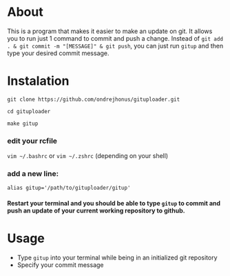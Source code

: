 # About
This is a program that makes it easier to make an update on git.
It allows you to run just 1 command to commit and push a change. 
Instead of ```git add . & git commit -m "[MESSAGE]" & git push```, 
you can just run ```gitup``` and then type your desired commit message.

# Instalation
```
git clone https://github.com/ondrejhonus/gituploader.git

cd gituploader

make gitup
```
### edit your rcfile 
```vim ~/.bashrc``` or ```vim ~/.zshrc``` (depending on your shell)

### add a new line: 
```
alias gitup='/path/to/gituploader/gitup'
```

#### Restart your terminal and you should be able to type ```gitup``` to commit and push an update of your current working repository to github.

# Usage
- Type ```gitup``` into your terminal while being in an initialized git repository
- Specify your commit message
